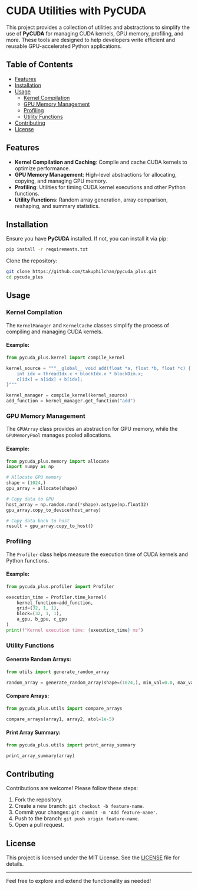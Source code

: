 # CUDA Utilities with PyCUDA

This project provides a collection of utilities and abstractions to simplify the use of **PyCUDA** for managing CUDA kernels, GPU memory, profiling, and more. These tools are designed to help developers write efficient and reusable GPU-accelerated Python applications.

## Table of Contents

- [Features](#features)
- [Installation](#installation)
- [Usage](#usage)
  - [Kernel Compilation](#kernel-compilation)
  - [GPU Memory Management](#gpu-memory-management)
  - [Profiling](#profiling)
  - [Utility Functions](#utility-functions)
- [Contributing](#contributing)
- [License](#license)

## Features

- **Kernel Compilation and Caching**: Compile and cache CUDA kernels to optimize performance.
- **GPU Memory Management**: High-level abstractions for allocating, copying, and managing GPU memory.
- **Profiling**: Utilities for timing CUDA kernel executions and other Python functions.
- **Utility Functions**: Random array generation, array comparison, reshaping, and summary statistics.

## Installation

Ensure you have **PyCUDA** installed. If not, you can install it via pip:

```bash
pip install -r requirements.txt
```

Clone the repository:

```bash
git clone https://github.com/takuphilchan/pycuda_plus.git
cd pycuda_plus
```

## Usage

### Kernel Compilation

The `KernelManager` and `KernelCache` classes simplify the process of compiling and managing CUDA kernels.

#### Example:

```python
from pycuda_plus.kernel import compile_kernel

kernel_source = """__global__ void add(float *a, float *b, float *c) {
    int idx = threadIdx.x + blockIdx.x * blockDim.x;
    c[idx] = a[idx] + b[idx];
}"""

kernel_manager = compile_kernel(kernel_source)
add_function = kernel_manager.get_function("add")
```

### GPU Memory Management

The `GPUArray` class provides an abstraction for GPU memory, while the `GPUMemoryPool` manages pooled allocations.

#### Example:

```python
from pycuda_plus.memory import allocate
import numpy as np

# Allocate GPU memory
shape = (1024,)
gpu_array = allocate(shape)

# Copy data to GPU
host_array = np.random.rand(*shape).astype(np.float32)
gpu_array.copy_to_device(host_array)

# Copy data back to host
result = gpu_array.copy_to_host()
```

### Profiling

The `Profiler` class helps measure the execution time of CUDA kernels and Python functions.

#### Example:

```python
from pycuda_plus.profiler import Profiler

execution_time = Profiler.time_kernel(
    kernel_function=add_function,
    grid=(32, 1, 1),
    block=(32, 1, 1),
    a_gpu, b_gpu, c_gpu
)
print(f"Kernel execution time: {execution_time} ms")
```

### Utility Functions

#### Generate Random Arrays:

```python
from utils import generate_random_array

random_array = generate_random_array(shape=(1024,), min_val=0.0, max_val=1.0)
```

#### Compare Arrays:

```python
from pycuda_plus.utils import compare_arrays

compare_arrays(array1, array2, atol=1e-5)
```

#### Print Array Summary:

```python
from pycuda_plus.utils import print_array_summary

print_array_summary(array)
```

## Contributing

Contributions are welcome! Please follow these steps:

1. Fork the repository.
2. Create a new branch: `git checkout -b feature-name`.
3. Commit your changes: `git commit -m 'Add feature-name'`.
4. Push to the branch: `git push origin feature-name`.
5. Open a pull request.

## License

This project is licensed under the MIT License. See the [LICENSE](LICENSE) file for details.

---

Feel free to explore and extend the functionality as needed!

